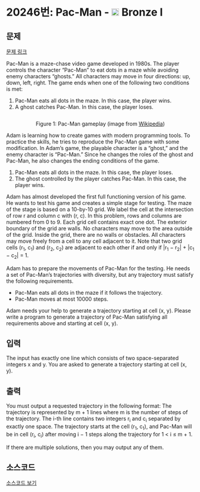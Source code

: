 # 20246번: Pac-Man - <img src="https://static.solved.ac/tier_small/5.svg" style="height:20px" /> Bronze I

<!-- performance -->

<!-- 문제 제출 후 깃허브에 푸시를 했을 때 제출한 코드의 성능이 입력될 공간입니다.-->

<!-- end -->

## 문제

[문제 링크](https://boj.kr/20246)


<p>Pac-Man is a maze-chase video game developed in 1980s. The player controls the character “Pac-Man” to eat dots in a maze while avoiding enemy characters “ghosts.” All characters may move in four directions: up, down, left, right. The game ends when one of the following two conditions is met:</p>

<ol>
<li>Pac-Man eats all dots in the maze. In this case, the player wins.</li>
<li>A ghost catches Pac-Man. In this case, the player loses.</li>
</ol>

<p style="text-align: center;"><img alt="" src="https://upload.acmicpc.net/66a2a5f4-3947-4b16-a9b1-da78165b71bf/-/preview/"></p>

<p style="text-align: center;">Figure 1: Pac-Man gameplay (image from <a href="https://en.wikipedia.org/wiki/File:Pac-man.png">Wikipedia</a>)</p>

<p>Adam is learning how to create games with modern programming tools. To practice the skills, he tries to reproduce the Pac-Man game with some modification. In Adam’s game, the playable character is a “ghost,” and the enemy character is “Pac-Man.” Since he changes the roles of the ghost and Pac-Man, he also changes the ending conditions of the game.</p>

<ol>
<li>Pac-Man eats all dots in the maze. In this case, the player loses.</li>
<li>The ghost controlled by the player catches Pac-Man. In this case, the player wins.</li>
</ol>

<p>Adam has almost developed the first full functioning version of his game. He wants to test his game and creates a simple stage for testing. The maze of the stage is based on a 10-by-10 grid. We label the cell at the intersection of row r and column c with (r, c). In this problem, rows and columns are numbered from 0 to 9. Each grid cell contains exact one dot. The exterior boundary of the grid are walls. No characters may move to the area outside of the grid. Inside the grid, there are no walls or obstacles. All characters may move freely from a cell to any cell adjacent to it. Note that two grid cells (r<sub>1</sub>, c<sub>1</sub>) and (r<sub>2</sub>, c<sub>2</sub>) are adjacent to each other if and only if |r<sub>1</sub> − r<sub>2</sub>| + |c<sub>1</sub> − c<sub>2</sub>| = 1.</p>

<p>Adam has to prepare the movements of Pac-Man for the testing. He needs a set of Pac-Man’s trajectories with diversity, but any trajectory must satisfy the following requirements.</p>

<ul>
<li>Pac-Man eats all dots in the maze if it follows the trajectory.</li>
<li>Pac-Man moves at most 10000 steps.</li>
</ul>

<p>Adam needs your help to generate a trajectory starting at cell (x, y). Please write a program to generate a trajectory of Pac-Man satisfying all requirements above and starting at cell (x, y).</p>



## 입력


<p>The input has exactly one line which consists of two space-separated integers x and y. You are asked to generate a trajectory starting at cell (x, y).</p>



## 출력


<p>You must output a requested trajectory in the following format: The trajectory is represented by m + 1 lines where m is the number of steps of the trajectory. The i-th line contains two integers r<sub>i</sub> and c<sub>i</sub> separated by exactly one space. The trajectory starts at the cell (r<sub>1</sub>, c<sub>1</sub>), and Pac-Man will be in cell (r<sub>i</sub>, c<sub>i</sub>) after moving i − 1 steps along the trajectory for 1 &lt; i ≤ m + 1.</p>

<p>If there are multiple solutions, then you may output any of them.</p>



## 소스코드

[소스코드 보기](Pac-Man.cpp)